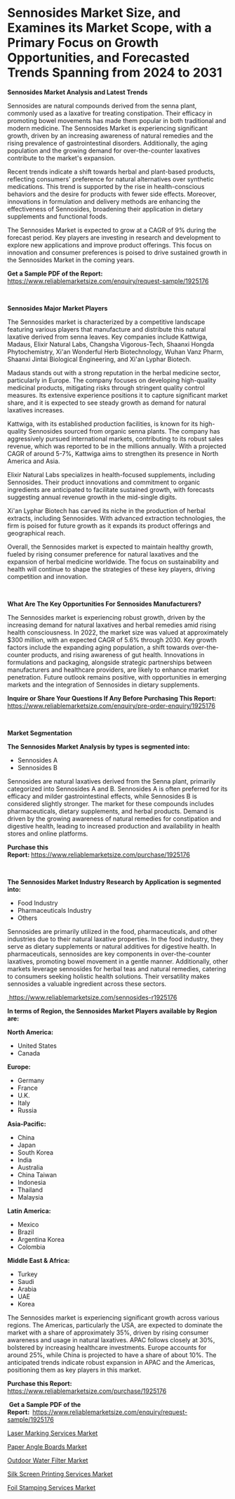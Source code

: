 <p><h1>Sennosides Market Size, and Examines its Market Scope, with a Primary Focus on Growth Opportunities, and Forecasted Trends Spanning from 2024 to 2031</h1></p><p><strong>Sennosides Market Analysis and Latest Trends</strong></p>
<p><p>Sennosides are natural compounds derived from the senna plant, commonly used as a laxative for treating constipation. Their efficacy in promoting bowel movements has made them popular in both traditional and modern medicine. The Sennosides Market is experiencing significant growth, driven by an increasing awareness of natural remedies and the rising prevalence of gastrointestinal disorders. Additionally, the aging population and the growing demand for over-the-counter laxatives contribute to the market's expansion.</p><p>Recent trends indicate a shift towards herbal and plant-based products, reflecting consumers' preference for natural alternatives over synthetic medications. This trend is supported by the rise in health-conscious behaviors and the desire for products with fewer side effects. Moreover, innovations in formulation and delivery methods are enhancing the effectiveness of Sennosides, broadening their application in dietary supplements and functional foods.</p><p>The Sennosides Market is expected to grow at a CAGR of 9% during the forecast period. Key players are investing in research and development to explore new applications and improve product offerings. This focus on innovation and consumer preferences is poised to drive sustained growth in the Sennosides Market in the coming years.</p></p>
<p><strong>Get a Sample PDF of the Report:&nbsp;</strong> <a href="https://www.reliablemarketsize.com/enquiry/request-sample/1925176?utm_campaign=1694&utm_medium=2&utm_source=Github&utm_content=ia&utm_term=24102024&utm_id=sennosides">https://www.reliablemarketsize.com/enquiry/request-sample/1925176</a></p>
<p>&nbsp;</p>
<p><strong>Sennosides Major Market Players</strong></p>
<p><p>The Sennosides market is characterized by a competitive landscape featuring various players that manufacture and distribute this natural laxative derived from senna leaves. Key companies include Kattwiga, Madaus, Elixir Natural Labs, Changsha Vigorous-Tech, Shaanxi Hongda Phytochemistry, Xi'an Wonderful Herb Biotechnology, Wuhan Vanz Pharm, Shaanxi Jintai Biological Engineering, and Xi'an Lyphar Biotech.</p><p>Madaus stands out with a strong reputation in the herbal medicine sector, particularly in Europe. The company focuses on developing high-quality medicinal products, mitigating risks through stringent quality control measures. Its extensive experience positions it to capture significant market share, and it is expected to see steady growth as demand for natural laxatives increases.</p><p>Kattwiga, with its established production facilities, is known for its high-quality Sennosides sourced from organic senna plants. The company has aggressively pursued international markets, contributing to its robust sales revenue, which was reported to be in the millions annually. With a projected CAGR of around 5-7%, Kattwiga aims to strengthen its presence in North America and Asia.</p><p>Elixir Natural Labs specializes in health-focused supplements, including Sennosides. Their product innovations and commitment to organic ingredients are anticipated to facilitate sustained growth, with forecasts suggesting annual revenue growth in the mid-single digits.</p><p>Xi'an Lyphar Biotech has carved its niche in the production of herbal extracts, including Sennosides. With advanced extraction technologies, the firm is poised for future growth as it expands its product offerings and geographical reach.</p><p>Overall, the Sennosides market is expected to maintain healthy growth, fueled by rising consumer preference for natural laxatives and the expansion of herbal medicine worldwide. The focus on sustainability and health will continue to shape the strategies of these key players, driving competition and innovation.</p></p>
<p>&nbsp;</p>
<p><strong>What Are The Key Opportunities For Sennosides Manufacturers?</strong></p>
<p><p>The Sennosides market is experiencing robust growth, driven by the increasing demand for natural laxatives and herbal remedies amid rising health consciousness. In 2022, the market size was valued at approximately $300 million, with an expected CAGR of 5.6% through 2030. Key growth factors include the expanding aging population, a shift towards over-the-counter products, and rising awareness of gut health. Innovations in formulations and packaging, alongside strategic partnerships between manufacturers and healthcare providers, are likely to enhance market penetration. Future outlook remains positive, with opportunities in emerging markets and the integration of Sennosides in dietary supplements.</p></p>
<p><strong>Inquire or Share Your Questions If Any Before Purchasing This Report:</strong> <a href="https://www.reliablemarketsize.com/enquiry/pre-order-enquiry/1925176?utm_campaign=1694&utm_medium=2&utm_source=Github&utm_content=ia&utm_term=24102024&utm_id=sennosides">https://www.reliablemarketsize.com/enquiry/pre-order-enquiry/1925176</a></p>
<p>&nbsp;</p>
<p><strong>Market Segmentation</strong></p>
<p><strong>The Sennosides Market Analysis by types is segmented into:</strong></p>
<p><ul><li>Sennosides A</li><li>Sennosides B</li></ul></p>
<p><p>Sennosides are natural laxatives derived from the Senna plant, primarily categorized into Sennosides A and B. Sennosides A is often preferred for its efficacy and milder gastrointestinal effects, while Sennosides B is considered slightly stronger. The market for these compounds includes pharmaceuticals, dietary supplements, and herbal products. Demand is driven by the growing awareness of natural remedies for constipation and digestive health, leading to increased production and availability in health stores and online platforms.</p></p>
<p><strong>Purchase this Report:&nbsp;</strong><a href="https://www.reliablemarketsize.com/purchase/1925176?utm_campaign=1694&utm_medium=2&utm_source=Github&utm_content=ia&utm_term=24102024&utm_id=sennosides">https://www.reliablemarketsize.com/purchase/1925176</a></p>
<p>&nbsp;</p>
<p><strong>The Sennosides Market Industry Research by Application is segmented into:</strong></p>
<p><ul><li>Food Industry</li><li>Pharmaceuticals Industry</li><li>Others</li></ul></p>
<p><p>Sennosides are primarily utilized in the food, pharmaceuticals, and other industries due to their natural laxative properties. In the food industry, they serve as dietary supplements or natural additives for digestive health. In pharmaceuticals, sennosides are key components in over-the-counter laxatives, promoting bowel movement in a gentle manner. Additionally, other markets leverage sennosides for herbal teas and natural remedies, catering to consumers seeking holistic health solutions. Their versatility makes sennosides a valuable ingredient across these sectors.</p></p>
<p><a href="https://www.reliablemarketsize.com/sennosides-r1925176?utm_campaign=1694&utm_medium=2&utm_source=Github&utm_content=ia&utm_term=24102024&utm_id=sennosides">&nbsp;https://www.reliablemarketsize.com/sennosides-r1925176</a></p>
<p><strong>In terms of Region, the Sennosides Market Players available by Region are:</strong></p>
<p>
    <p> <strong> North America: </strong>
        <ul>
            <li>United States</li>
            <li>Canada</li>
        </ul>
        </p> 
    <p> <strong> Europe: </strong>
        <ul>
            <li>Germany</li>
            <li>France</li>
            <li>U.K.</li>
            <li>Italy</li>
            <li>Russia</li>
        </ul>
        </p> 
    <p> <strong> Asia-Pacific: </strong>
        <ul>
            <li>China</li>
            <li>Japan</li>
            <li>South Korea</li>
            <li>India</li>
            <li>Australia</li>
            <li>China Taiwan</li>
            <li>Indonesia</li>
            <li>Thailand</li>
            <li>Malaysia</li>
        </ul>
        </p> 
    <p> <strong> Latin America: </strong>
        <ul>
            <li>Mexico</li>
            <li>Brazil</li>
            <li>Argentina Korea</li>
            <li>Colombia</li>
        </ul>
        </p> 
    <p> <strong> Middle East & Africa: </strong>
        <ul>
            <li>Turkey</li>
            <li>Saudi</li>
            <li>Arabia</li>
            <li>UAE</li>
            <li>Korea</li>
        </ul>
    </p>
    </p>
<p><p>The Sennosides market is experiencing significant growth across various regions. The Americas, particularly the USA, are expected to dominate the market with a share of approximately 35%, driven by rising consumer awareness and usage in natural laxatives. APAC follows closely at 30%, bolstered by increasing healthcare investments. Europe accounts for around 25%, while China is projected to have a share of about 10%. The anticipated trends indicate robust expansion in APAC and the Americas, positioning them as key players in this market.</p></p>
<p><strong>Purchase this Report: </strong><a href="https://www.reliablemarketsize.com/purchase/1925176?utm_campaign=1694&utm_medium=2&utm_source=Github&utm_content=ia&utm_term=24102024&utm_id=sennosides">https://www.reliablemarketsize.com/purchase/1925176</a></p>
<p>&nbsp;<strong>Get a Sample PDF of the Report:&nbsp;&nbsp;</strong><a href="https://www.reliablemarketsize.com/enquiry/request-sample/1925176?utm_campaign=1694&utm_medium=2&utm_source=Github&utm_content=ia&utm_term=24102024&utm_id=sennosides">https://www.reliablemarketsize.com/enquiry/request-sample/1925176</a></p>
<p><strong></strong></p>
<p><p><a href="https://www.linkedin.com/pulse/global-laser-marking-services-market-focus-product-type-co2yagothers-s0xte?utm_campaign=1694&utm_medium=2&utm_source=Github&utm_content=ia&utm_term=24102024&utm_id=sennosides">Laser Marking Services Market</a></p><p><a href="https://www.linkedin.com/pulse/evaluating-paper-angle-boards-market-trends-growth-opportunities-yrb0f?utm_campaign=1694&utm_medium=2&utm_source=Github&utm_content=ia&utm_term=24102024&utm_id=sennosides">Paper Angle Boards Market</a></p><p><a href="https://github.com/LilianFaulkner65/Market-Research-Report-List-1/blob/main/outdoor-water-filter-market.md?utm_campaign=1694&utm_medium=2&utm_source=Github&utm_content=ia&utm_term=24102024&utm_id=sennosides">Outdoor Water Filter Market</a></p><p><a href="https://www.linkedin.com/pulse/global-silk-screen-printing-services-market-sector2024-2031-bziqe?utm_campaign=1694&utm_medium=2&utm_source=Github&utm_content=ia&utm_term=24102024&utm_id=sennosides">Silk Screen Printing Services Market</a></p><p><a href="https://www.linkedin.com/pulse/foil-stamping-services-market-size-share-trends-analysis-report-rjlre?utm_campaign=1694&utm_medium=2&utm_source=Github&utm_content=ia&utm_term=24102024&utm_id=sennosides">Foil Stamping Services Market</a></p></p>
